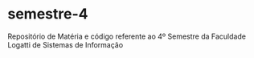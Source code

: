 # semestre-4
Repositório de Matéria e código referente ao 4º Semestre da Faculdade Logatti de Sistemas de Informação
